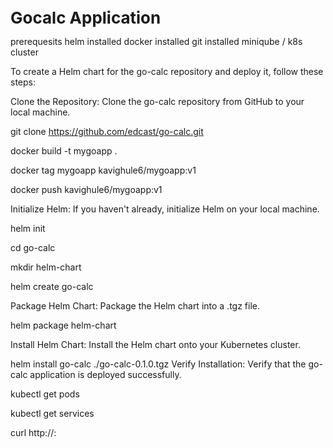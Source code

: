 **<span style="font-size: 26px;">Gocalc Application </span>**

prerequesits
helm installed
docker installed
git installed
miniqube / k8s cluster
 
To create a Helm chart for the go-calc repository and deploy it, follow these steps:

Clone the Repository: Clone the go-calc repository from GitHub to your local machine.

git clone https://github.com/edcast/go-calc.git

docker build -t mygoapp .

docker tag mygoapp kavighule6/mygoapp:v1

docker push kavighule6/mygoapp:v1

Initialize Helm: If you haven't already, initialize Helm on your local machine.

helm init

cd go-calc

mkdir helm-chart

helm create go-calc

Package Helm Chart: Package the Helm chart into a .tgz file.

helm package helm-chart

Install Helm Chart: Install the Helm chart onto your Kubernetes cluster.

helm install go-calc ./go-calc-0.1.0.tgz
Verify Installation: Verify that the go-calc application is deployed successfully.

kubectl get pods

kubectl get services

curl http://<service-ip>:<service-port>

